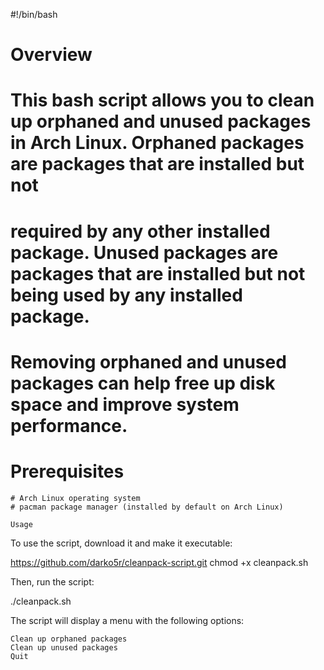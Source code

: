 #!/bin/bash

# Overview

# This bash script allows you to clean up orphaned and unused packages in Arch Linux. Orphaned packages are packages that are installed but not 
# required by any other installed package. Unused packages are packages that are installed but not being used by any installed package. 
# Removing orphaned and unused packages can help free up disk space and improve system performance.

# Prerequisites

    # Arch Linux operating system
    # pacman package manager (installed by default on Arch Linux)
    
    Usage

To use the script, download it and make it executable:

https://github.com/darko5r/cleanpack-script.git
chmod +x cleanpack.sh

Then, run the script:

./cleanpack.sh

The script will display a menu with the following options:

    Clean up orphaned packages
    Clean up unused packages
    Quit
